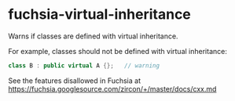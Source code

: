 # fuchsia-virtual-inheritance

Warns if classes are defined with virtual inheritance.

For example, classes should not be defined with virtual inheritance:

``` c++
class B : public virtual A {};   // warning
```

See the features disallowed in Fuchsia at
<https://fuchsia.googlesource.com/zircon/+/master/docs/cxx.md>
